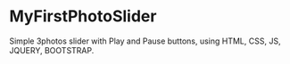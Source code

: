 # MyFirstPhotoSlider
Simple 3photos slider with Play and Pause buttons, using HTML, CSS, JS, JQUERY, BOOTSTRAP. 
